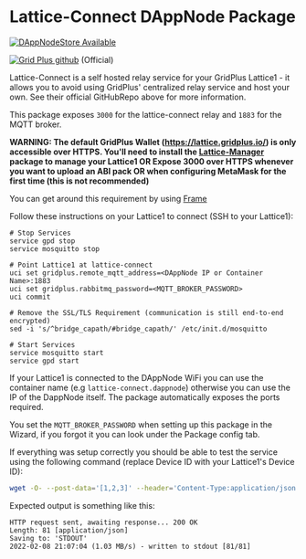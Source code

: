 # Lattice-Connect DAppNode Package

[![DAppNodeStore Available](https://img.shields.io/badge/DAppNodeStore-Available-brightgreen.svg)](http://my.dappnode/#/installer/lattice-connect.public.dappnode.eth)

[![Grid Plus github](https://img.shields.io/badge/GithubRepo-blue.svg)](https://github.com/gridplus/lattice-connect) (Official)

Lattice-Connect is a self hosted relay service for your GridPlus Lattice1 - it allows you to avoid using GridPlus' centralized relay service and host your own. See their official GitHubRepo above for more information.

This package exposes `3000` for the lattice-connect relay and `1883` for the MQTT broker.

**WARNING: The default GridPlus Wallet (https://lattice.gridplus.io/) is only accessible over HTTPS. You'll need to install the [Lattice-Manager](https://github.com/MysticRyuujin/dappnode-lattice-manager) package to manage your Lattice1 OR Expose 3000 over HTTPS whenever you want to upload an ABI pack OR when configuring MetaMask for the first time (this is not recommended)**

You can get around this requirement by using [Frame](https://frame.sh/)

Follow these instructions on your Lattice1 to connect (SSH to your Lattice1):

```
# Stop Services
service gpd stop
service mosquitto stop

# Point Lattice1 at lattice-connect
uci set gridplus.remote_mqtt_address=<DAppNode IP or Container Name>:1883
uci set gridplus.rabbitmq_password=<MQTT_BROKER_PASSWORD>
uci commit

# Remove the SSL/TLS Requirement (communication is still end-to-end encrypted)
sed -i 's/^bridge_capath/#bridge_capath/' /etc/init.d/mosquitto

# Start Services
service mosquitto start
service gpd start
```

If your Lattice1 is connected to the DAppNode WiFi you can use the container name (e.g `lattice-connect.dappnode`) otherwise you can use the IP of the DappNode itself. The package automatically exposes the ports required.

You set the `MQTT_BROKER_PASSWORD` when setting up this package in the Wizard, if you forgot it you can look under the Package config tab.

If everything was setup correctly you should be able to test the service using the following command (replace Device ID with your Lattice1's Device ID):

```bash
wget -O- --post-data='[1,2,3]' --header='Content-Type:application/json' 'http://<DAppNode IP or Container Name>:3000/<Device ID>'
```

Expected output is something like this:

```
HTTP request sent, awaiting response... 200 OK
Length: 81 [application/json]
Saving to: 'STDOUT'
2022-02-08 21:07:04 (1.03 MB/s) - written to stdout [81/81]
```
